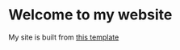 # Welcome to my website

My site is built from [this template](academicpages/academicpages.github.io)
